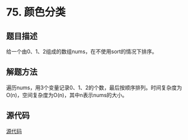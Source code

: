 # 75. 颜色分类

## 题目描述

给一个由0、1、2组成的数组nums，在不使用sort的情况下排序。

## 解题方法

遍历nums，用3个变量记录0、1、2的个数，最后按顺序排列。时间复杂度为O(n)，空间复杂度为O(n)，其中n表示nums的大小。

## 源代码

[源代码](../src/75-sort-colors.cpp)
